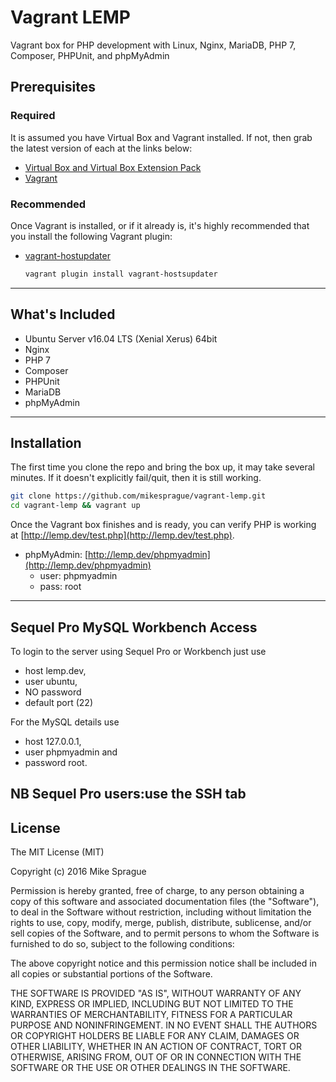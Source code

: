 # Vagrant LEMP

Vagrant box for PHP development with Linux, Nginx, MariaDB, PHP 7, Composer, PHPUnit, and phpMyAdmin

## Prerequisites

### Required

It is assumed you have Virtual Box and Vagrant installed. If not, then grab
the latest version of each at the links below:

* [Virtual Box and Virtual Box Extension Pack](https://www.virtualbox.org/wiki/Downloads)
* [Vagrant](https://www.vagrantup.com/downloads.html)

### Recommended

Once Vagrant is installed, or if it already is, it's highly recommended
that you install the following Vagrant plugin:

* [vagrant-hostupdater](https://github.com/cogitatio/vagrant-hostsupdater)

  ```bash
  vagrant plugin install vagrant-hostsupdater
  ```

---

## What's Included

* Ubuntu Server v16.04 LTS (Xenial Xerus) 64bit
* Nginx
* PHP 7
* Composer
* PHPUnit
* MariaDB
* phpMyAdmin

---

## Installation

The first time you clone the repo and bring the box up, it may take several
minutes. If it doesn't explicitly fail/quit, then it is still working.

```bash
git clone https://github.com/mikesprague/vagrant-lemp.git
cd vagrant-lemp && vagrant up
```

Once the Vagrant box finishes and is ready, you can verify PHP is working at
[http://lemp.dev/test.php](http://lemp.dev/test.php).

* phpMyAdmin: [http://lemp.dev/phpmyadmin](http://lemp.dev/phpmyadmin)
  * user: phpmyadmin
  * pass: root

---

## Sequel Pro MySQL Workbench Access

To login to the server using Sequel Pro or Workbench just use 
* host lemp.dev, 
* user ubuntu, 
* NO password
* default port (22)

For the MySQL details use 
* host 127.0.0.1, 
* user phpmyadmin and 
* password root.

NB Sequel Pro users:use the SSH tab
---

## License

The MIT License (MIT)

Copyright (c) 2016 Mike Sprague

Permission is hereby granted, free of charge, to any person obtaining a copy
of this software and associated documentation files (the "Software"), to deal
in the Software without restriction, including without limitation the rights
to use, copy, modify, merge, publish, distribute, sublicense, and/or sell
copies of the Software, and to permit persons to whom the Software is
furnished to do so, subject to the following conditions:

The above copyright notice and this permission notice shall be included in all
copies or substantial portions of the Software.

THE SOFTWARE IS PROVIDED "AS IS", WITHOUT WARRANTY OF ANY KIND, EXPRESS OR
IMPLIED, INCLUDING BUT NOT LIMITED TO THE WARRANTIES OF MERCHANTABILITY,
FITNESS FOR A PARTICULAR PURPOSE AND NONINFRINGEMENT. IN NO EVENT SHALL THE
AUTHORS OR COPYRIGHT HOLDERS BE LIABLE FOR ANY CLAIM, DAMAGES OR OTHER
LIABILITY, WHETHER IN AN ACTION OF CONTRACT, TORT OR OTHERWISE, ARISING FROM,
OUT OF OR IN CONNECTION WITH THE SOFTWARE OR THE USE OR OTHER DEALINGS IN THE
SOFTWARE.
